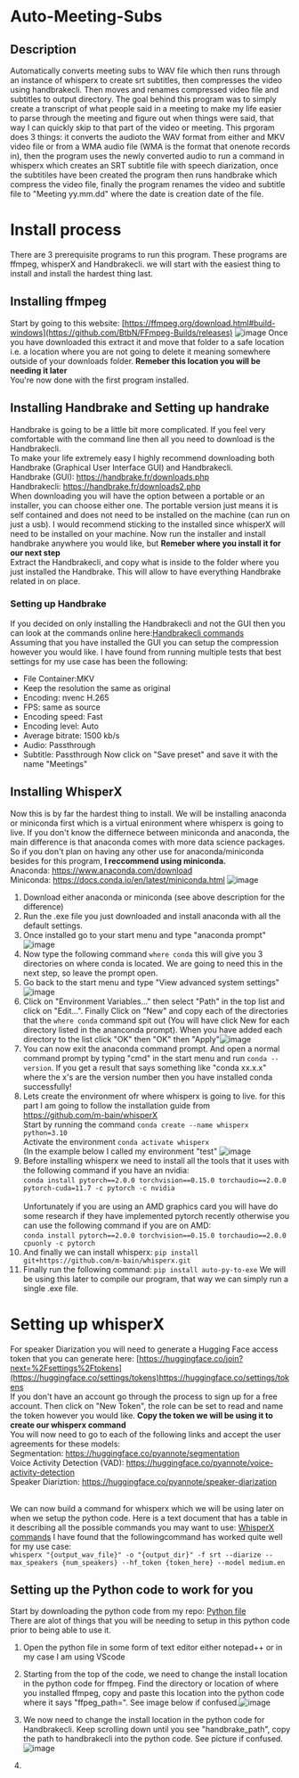 # Auto-Meeting-Subs
## Description
Automatically converts meeting subs to WAV file which then runs through an instance of whisperx to create srt subtitles, then compresses the video using handbrakecli. Then moves and renames compressed video file and subtitles to output directory.
The goal behind this program was to simply create a transcript of what people said in a meeting to make my life easier to parse through the meeting and figure out when things were said, that way I can quickly skip to that part of the video or meeting. This prgoram does 3 things: it converts the audioto the WAV format from either and MKV video file or from a WMA audio file (WMA is the format that onenote records in), then the program uses the newly converted audio to run a command in whisperx which creates an SRT subtitle file with speech diarization, once the subtitiles have been created the program then runs handbrake which compress the video file, finally the program renames the video and subtitle file to "Meeting yy.mm.dd" where the date is creation date of the file.
# Install process
There are 3 prerequisite programs to run this program. These programs are ffmpeg, whisperX and Handbrakecli. we will start with the easiest thing to install and install the hardest thing last.
## Installing ffmpeg
Start by going to this website: [https://ffmpeg.org/download.html#build-windows](https://github.com/BtbN/FFmpeg-Builds/releases)
![image](https://github.com/AstroPhysX/Auto-Meeting-Subs/assets/67988361/d64fcdcc-9708-41f9-87ff-57981f6cb69b)
Once you have downloaded this extract it and move that folder to a safe location i.e. a location where you are not going to delete it meaning somewhere outside of your downloads folder. **Remeber this location you will be needing it later**<br />
You're now done with the first program installed.
## Installing Handbrake and Setting up handrake
Handbrake is going to be a little bit more complicated. If you feel very comfortable with the command line then all you need to download is the Handbrakecli. <br />
To make your life extremely easy I highly recommend downloading both Handbrake (Graphical User Interface GUI) and Handbrakecli.<br />
Handbrake (GUI): https://handbrake.fr/downloads.php <br />
Handbrakecli: https://handbrake.fr/downloads2.php <br />
When downloading you will have the option between a portable or an installer, you can choose either one. The portable version just means it is self contained and does not need to be installed on the machine (can run on just a usb). I would recommend sticking to the installed since whisperX will need to be installed on your machine.
Now run the installer and install handbrake anywhere you would like, but **Remeber where you install it for our next step**<br />
Extract the Handbrakecli, and copy what is inside to the folder where you just installed the Handbrake. This will allow to have everything Handbrake related in on place.
### Setting up Handbrake
If you decided on only installing the Handbrakecli and not the GUI then you can look at the commands online here:[Handbrakecli commands](https://handbrake.fr/docs/en/latest/cli/command-line-reference.html)<br />
Assuming that you have installed the GUI you can setup the compression however you would like. I have found from running multiple tests that best settings for my use case has been the following:
* File Container:MKV
* Keep the resolution the same as original
* Encoding: nvenc H.265
* FPS: same as source
* Encoding speed: Fast
* Encoding level: Auto
* Average bitrate: 1500 kb/s
* Audio: Passthrough
* Subtitle: Passthrough
Now click on "Save preset" and save it with the name "Meetings"
## Installing WhisperX
Now this is by far the hardest thing to install. We will be installing anaconda or miniconda first which is a virtual enironment where whisperx is going to live. If you don't know the differnece between miniconda and anaconda, the main difference is that anaconda comes with more data science packages. <br /> 
So if you don't plan on having any other use for anaconda/miniconda besides for this program, **I reccommend using miniconda.** <br />
Anaconda: https://www.anaconda.com/download <br/>
Miniconda: https://docs.conda.io/en/latest/miniconda.html ![image](https://github.com/AstroPhysX/Auto-Meeting-Subs/assets/67988361/363d2ebc-46e3-4685-bfe6-58627fda3c69) <br/>
1. Download either anaconda or miniconda (see above description for the difference)<br/>
2. Run the .exe file you just downloaded and install anaconda with all the default settings.<br />
3. Once installed go to your start menu and type "anaconda prompt" ![image](https://github.com/AstroPhysX/Auto-Meeting-Subs/assets/67988361/d3ee4212-676d-4f95-87c9-07a53e923ae2) <br/>
4. Now type the following command `where conda` this will give you 3 directories on where conda is located. We are going to need this in the next step, so leave the prompt open.<br/>
5. Go back to the start menu and type "View advanced system settings"![image](https://github.com/AstroPhysX/Auto-Meeting-Subs/assets/67988361/e4a56773-95f2-45ef-b2a9-66670f1e08d8) <br/>
6. Click on "Environment Variables..." then select "Path" in the top list and click on "Edit...". Finally Click on "New" and copy each of the directories that the `where conda` command spit out (You will have click New for each directory listed in the ananconda prompt). When you have added each directory to the list click "OK" then "OK" then "Apply"![image](https://github.com/AstroPhysX/Auto-Meeting-Subs/assets/67988361/46519a0d-d16f-4ce1-be9e-12ebd83fbf95) <br/>
7. You can now exit the anaconda command prompt. And open a normal command prompt by typing "cmd" in the start menu and run `conda --version`. If you get a result that says something like "conda xx.x.x" where the x's are the version number then you have installed conda successfully!
8. Lets create the environment ofr where whisperx is going to live. for this part I am going to follow the installation guide from https://github.com/m-bain/whisperX <br />
Start by running the command `conda create --name whisperx python=3.10` <br />
Activate the environment `conda activate whisperx`<br />
(In the example below I called my environment "test"
![image](https://github.com/AstroPhysX/Auto-Meeting-Subs/assets/67988361/f10e8f68-2db8-47d7-a916-92559b9eac83) <br />
9. Before installing whisperx we need to install all the tools that it uses with the following command if you have an nvidia:<br /> `conda install pytorch==2.0.0 torchvision==0.15.0 torchaudio==2.0.0 pytorch-cuda=11.7 -c pytorch -c nvidia`<br /><br /> Unfortunately if you are using an AMD graphics card you will have do some research if they have implemented pytorch recently otherwise you can use the following command if you are on AMD:<br /> `conda install pytorch==2.0.0 torchvision==0.15.0 torchaudio==2.0.0 cpuonly -c pytorch`
10. And finally we can install whisperx: `pip install git+https://github.com/m-bain/whisperx.git`
11. Finally run the following command: `pip install auto-py-to-exe` We will be using this later to compile our program, that way we can simply run a single .exe file.
# Setting up whisperX
For speaker Diarization you will need to generate a Hugging Face access token that you can generate here: [https://huggingface.co/join?next=%2Fsettings%2Ftokens](https://huggingface.co/settings/tokens)https://huggingface.co/settings/tokens <br /> If you don't have an account go through the process to sign up for a free account. Then click on "New Token", the role can be set to read and name the token however you would like. **Copy the token we will be using it to create our whisperx command**<br />
You will now need to go to each of the following links and accept the user agreements for these models:<br />
Segmentation: https://huggingface.co/pyannote/segmentation <br />
Voice Activity Detection (VAD): https://huggingface.co/pyannote/voice-activity-detection <br />
Speaker Diariztion: https://huggingface.co/pyannote/speaker-diarization <br /><br />

We can now build a command for whisperx which we will be using later on when we setup the python code. Here is a text document that has a table in it describing all the possible commands you may want to use: [WhisperX commands](https://github.com/AstroPhysX/Auto-Meeting-Subs/blob/main/WhisperX%20commands.txt)
I have found that the followingcommand has worked quite well for my use case:<br/>
`whisperx "{output_wav_file}" -o "{output_dir}" -f srt --diarize --max_speakers {num_speakers} --hf_token {token_here} --model medium.en`
## Setting up the Python code to work for you
Start by downloading the python code from my repo: [Python file](https://github.com/AstroPhysX/Auto-Meeting-Subs/blob/main/Auto%20Research%20meeting%20subs%20mkv%20or%20wma.py)<br />
There are alot of things that you will be needing to setup in this python code prior to being able to use it.<br />
1. Open the python file in some form of text editor either notepad++ or in my case I am using VScode
2. Starting from the top of the code, we need to change the install location in the python code for ffmpeg. Find the directory or location of where you installed ffmpeg, copy and paste this location into the python code where it says "ffpeg_path=". See image below if confused.![image](https://github.com/AstroPhysX/Auto-Meeting-Subs/assets/67988361/709e4727-c683-45d3-b9c3-47bbc315f536)
3. We now need to change the install location in the python code for Handbrakecli. Keep scrolling down until you see "handbrake_path", copy the path to handbrakecli into the python code. See picture if confused. ![image](https://github.com/AstroPhysX/Auto-Meeting-Subs/assets/67988361/85d64445-71b9-49e5-9dc1-b02f82f679d1)

4. 
